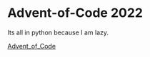 # Advent-of-Code 2022

Its all in python because I am lazy.

[Advent_of_Code](https://adventofcode.com/2022) 

